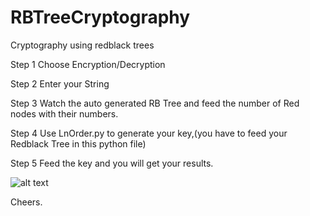 # RBTreeCryptography
Cryptography using redblack trees

Step 1
Choose Encryption/Decryption

Step 2
Enter your String

Step 3
Watch the auto generated RB Tree and feed the number of Red nodes with their numbers.

Step 4
Use LnOrder.py to generate your key,(you have to feed your Redblack Tree in this python file)

Step 5 
Feed the key and you will get your results.

![alt text](https://i.imgur.com/Un9NfAx.png)

Cheers.

